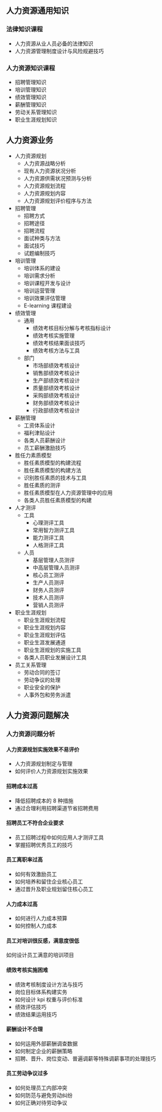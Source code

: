 ## 人力资源通用知识
### 法律知识课程
- 人力资源从业人员必备的法律知识
- 人力资源管理制度设计与风险规避技巧
### 人力资源知识课程
- 招聘管理知识
- 培训管理知识
- 绩效管理知识
- 薪酬管理知识
- 劳动关系管理知识
- 职业生涯规划知识
## 人力资源业务
- 人力资源规划
	- 人力资源战略分析
	- 现有人力资源状况分析
	- 人力资源供需状况预测与分析
	- 人力资源规划流程
	- 人力资源规划内容
	- 人力资源规划评价程序与方法
- 招聘管理
	- 招聘方式
	- 招聘途径
	- 招聘流程
	- 面试种类与方法
	- 面试技巧
	- 试题编制技巧
- 培训管理
	- 培训体系的建设
	- 培训需求分析
	- 培训课程开发与设计
	- 培训运营管理
	- 培训效果评估管理
	- E-learning 课程建设
- 绩效管理
	- 通用
		- 绩效考核目标分解与考核指标设计
		- 绩效考核实施管理
		- 绩效考核结果面谈技巧
		- 绩效考核方法与工具
	- 部门
		- 市场部绩效考核设计
		- 销售部绩效考核设计
		- 生产部绩效考核设计
		- 质量部绩效考核设计
		- 采购部绩效考核设计
		- 财务部绩效考核设计
		- 行政部绩效考核设计
- 薪酬管理
	- 工资体系设计
	- 福利津贴设计
	- 各类人员薪酬设计
	- 员工薪酬激励技巧
- 胜任力素质模型
	- 胜任素质模型的构建流程
	- 胜任素质模型的构建方法
	- 识别胜任素质的技术与工具
	- 胜任素质的测评
	- 胜任素质模型在人力资源管理中的应用
	- 各类人员胜任素质模型的构建
- 人才测评
	- 工具
		- 心理测评工具
		- 常用智力测评工具
		- 能力测评工具
		- 人格测评工具
	- 人员
		- 基层管理人员测评
		- 中高层管理人员测评
		- 核心员工测评
		- 生产人员测评
		- 财务人员测评
		- 技术人员测评
		- 营销人员测评
- 职业生涯规划
	- 职业生涯规划流程
	- 职业生涯规划内容
	- 职业生涯规划评估
	- 职业生涯发展通道
	- 职业生涯规划的实施工具
	- 各类人员职业发展设计工具
- 员工关系管理
	- 劳动合同的签订
	- 劳动争议的处理
	- 职业安全的保护
	- 人事外包和劳务派遣
## 人力资源问题解决
### 人力资源问题分析
#### 人力资源规划实施效果不易评价
- 人力资源规划制定与管理
- 如何评价人力资源规划实施效果
#### 招聘成本过高
- 降低招聘成本的 8 种措施
- 通过合理利用招聘渠道节省招聘费用
#### 招聘员工不符合企业要求
- 员工招聘过程中如何应用人才测评工具
- 掌握招聘优秀员工的技巧
#### 员工离职率过高
- 如何有效激励员工
- 如何培养和留住企业核心员工
- 通过晋升及职业规划留住核心员工
#### 人力成本过高
- 如何进行人力成本预算
- 如何控制人力成本
#### 员工对培训很反感，满意度很低
如何设计员工满意的培训项目
#### 绩效考核实施困难
- 绩效考核制度设计方法与技巧
- 岗位目标体系构建实务
- 如何设计 kpi 权重与评价标准
- 绩效评估技巧
- 绩效结果运用技巧
#### 薪酬设计不合理
- 如何运用外部薪酬调查数据
- 如何制定企业的薪酬策略
- 招聘、晋升、岗位变动、普遍调薪等特殊调薪事项的处理技巧
#### 员工劳动争议过多
- 如何处理员工内部冲突
- 如何防范与避免劳动纠纷
- 如何正确对待劳动争议